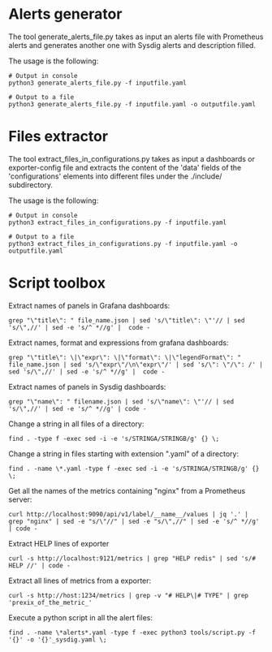 # Alerts generator
The tool generate_alerts_file.py takes as input an alerts file with Prometheus alerts and generates another one with Sysdig alerts and description filled. 

The usage is the following:
```
# Output in console
python3 generate_alerts_file.py -f inputfile.yaml 

# Output to a file
python3 generate_alerts_file.py -f inputfile.yaml -o outputfile.yaml
```
# Files extractor
The tool extract_files_in_configurations.py takes as input a dashboards or exporter-config file and extracts
the content of the 'data' fields of the 'configurations' elements into different files under the ./include/ subdirectory.

The usage is the following:
```
# Output in console
python3 extract_files_in_configurations.py -f inputfile.yaml 

# Output to a file
python3 extract_files_in_configurations.py -f inputfile.yaml -o outputfile.yaml
```

# Script toolbox

Extract names of panels in Grafana dashboards:
```
grep "\"title\": " file_name.json | sed 's/\"title\": \"'// | sed 's/\",//' | sed -e 's/^ *//g' |  code -
```

Extract names, format and expressions from grafana dashboards:
```
grep "\"title\": \|\"expr\": \|\"format\": \|\"legendFormat\": " file_name.json | sed 's/\"expr\"/\n\"expr\"/' | sed 's/\": \"/\": /' | sed 's/\",//' | sed -e 's/^ *//g' |  code -
```

Extract names of panels in Sysdig dashboards:
```
grep "\"name\": " filename.json | sed 's/\"name\": \"'// | sed 's/\",//' | sed -e 's/^ *//g' | code -
```

Change a string in all files of a directory:
```
find . -type f -exec sed -i -e 's/STRINGA/STRINGB/g' {} \;
```

Change a string in files starting with extension ".yaml" of a directory:
```
find . -name \*.yaml -type f -exec sed -i -e 's/STRINGA/STRINGB/g' {} \;
```

Get all the names of the metrics containing "nginx" from a Prometheus server: 
```
curl http://localhost:9090/api/v1/label/__name__/values | jq '.' | grep "nginx" | sed -e "s/\"//" | sed -e "s/\",//" | sed -e 's/^ *//g' | code -
```

Extract HELP lines of exporter
```
curl -s http://localhost:9121/metrics | grep "HELP redis" | sed 's/# HELP //' | code -
```

Extract all lines of metrics from a exporter:
```
curl -s http://host:1234/metrics | grep -v "# HELP\|# TYPE" | grep 'prexix_of_the_metric_'
```

Execute a python script in all the alert files: 
```
find . -name \*alerts*.yaml -type f -exec python3 tools/script.py -f '{}' -o '{}'_sysdig.yaml \;
```
